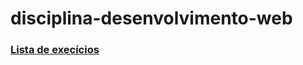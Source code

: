 # disciplina-desenvolvimento-web

### [Lista de execícios](https://docs.google.com/document/d/1kxsINldP8d8tTON3YhmGzdsKhjiaV2jXufD-fU6JMVM/edit)
